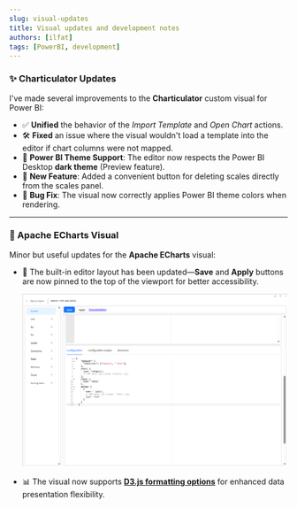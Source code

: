 ```yaml
---
slug: visual-updates
title: Visual updates and development notes 
authors: [ilfat]
tags: [PowerBI, development]
---
```


### ✨ Charticulator Updates

I've made several improvements to the **Charticulator** custom visual for Power BI:

- ✅ **Unified** the behavior of the *Import Template* and *Open Chart* actions.
- 🛠️ **Fixed** an issue where the visual wouldn't load a template into the editor if chart columns were not mapped.
- 🎨 **Power BI Theme Support**: The editor now respects the Power BI Desktop **dark theme** (Preview feature).
- 🧹 **New Feature**: Added a convenient button for deleting scales directly from the scales panel.
- 🎯 **Bug Fix**: The visual now correctly applies Power BI theme colors when rendering.

---

### 📌 Apache ECharts Visual

Minor but useful updates for the **Apache ECharts** visual:

- 🧩 The built-in editor layout has been updated—**Save** and **Apply** buttons are now pinned to the top of the viewport for better accessibility.

  ![New Apache ECharts Visual editor layout](./echart.png)

- 📊 The visual now supports [**D3.js formatting options**](/docs/echarts-visual) for enhanced data presentation flexibility.
